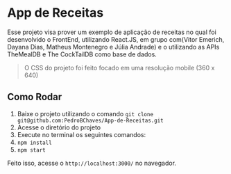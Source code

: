 # App de Receitas

Esse projeto visa prover um exemplo de aplicação de receitas no qual foi desenvolvido o FrontEnd, utilizando React.JS, em grupo com(Vitor Emerich, Dayana Dias, Matheus Montenegro e Júlia Andrade) e o utilizando as APIs TheMealDB e The CockTailDB como base de dados.

>O CSS do projeto foi feito focado em uma resolução mobile (360 x 640)

## Como Rodar

1. Baixe o projeto utilizando o comando `git clone git@github.com:PedroBChaves/App-de-Receitas.git`
2. Acesse o diretório do projeto
3. Execute no terminal os seguintes comandos:
4. `npm install`
5. `npm start`

Feito isso, acesse o `http://localhost:3000/` no navegador.

